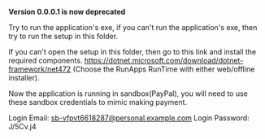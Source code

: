 <b>Version 0.0.0.1 is now deprecated</b>

Try to run the application's exe, if you can't run the application's exe, then try to run the setup in
this folder.

If you can't open the setup in this folder, then go to this link and install the required components.
https://dotnet.microsoft.com/download/dotnet-framework/net472
(Choose the RunApps RunTime with either web/offline installer).

Now the application is running in sandbox(PayPal), you will need to use these
sandbox credentials to mimic making payment.

Login Email: sb-vfpvt6618287@personal.example.com
Login Password: J/5Cv.j4
